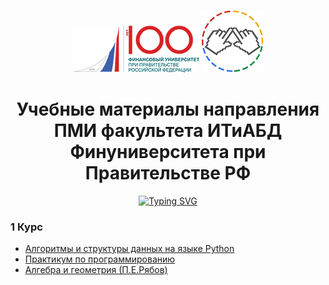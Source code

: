 <p align="center">
  <a href="http://www.fa.ru"><img src="https://github.com/olezheq/IT-BDA/blob/img/fa.png" alt="finu"/></a>
  <a href="https://vk.com/itbda2000"><img src="https://github.com/olezheq/IT-BDA/blob/img/IT%26BDA.png" alt="itbda"/></a>
</p>

<h1 align="center">Учебные материалы направления ПМИ факультета ИТиАБД Финуниверситета при Правительстве РФ</h1>
<p align="center">
  <a href="https://vk.com/itbda2000"><img src="https://readme-typing-svg.demolab.com?font=Fira+Code&pause=1000&color=F73300&width=435&lines=7+%D0%BD%D0%B0+8%2C+2+%D0%BD%D0%B0+1.5+%D0%98%D0%A2%D0%B8%D0%90%D0%91%D0%94%2C+%D0%B2%D0%BF%D0%B5%D1%80%D1%91%D0%B4%2C+%D1%83%D1%80%D0%B0!" alt="Typing SVG" /></a>
</p>

### 1 Курс
- [Алгоритмы и структуры данных на языке Python](https://github.com/olezheq/IT-BDA/tree/main/Курс_1/АиСД%20Python)
- [Практикум по программированию](https://github.com/olezheq/IT-BDA/tree/main/Курс_1/Практика%20Python)
- [Алгебра и геометрия (П.Е.Рябов)](https://github.com/olezheq/IT-BDA/tree/main/Курс_1/Алгебра%20и%20геометрия)
